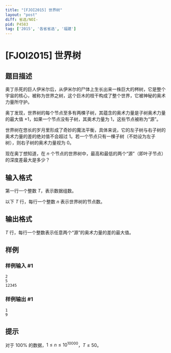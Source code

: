 ```yaml
---
title: "[FJOI2015] 世界树"
layout: "post"
diff: 省选/NOI-
pid: P4583
tag: ['2015', '各省省选', '福建']
---
```

# [FJOI2015] 世界树
## 题目描述

奥丁杀死的巨人伊米尔后，从伊米尔的尸体上生长出来一株巨大的梣树，它是整个宇宙的核心，被称为世界之树，这个巨木的枝干构成了整个世界，它被神秘的奥术力量所守护。

奥丁发现，世界树的每个节点至多有两棵子树，其蕴含的奥术力量是子树奥术力量的最大值 $+1$，如果一个节点没有子树，其奥术力量为 $1$，这些节点被称为“源”。

世界树在悠长的岁月里形成了奇妙的魔法平衡，具体来说，它的左子树与右子树的奥术力量的差的绝对值不会超过 $1$。若一个节点只有一棵子树（不妨设为左子树），则右子树的奥术力量视为 $0$。

现在奥丁想知道，在 $n$ 个节点的世界树中，最高和最低的两个“源”（即叶子节点）的深度差最大是多少？
## 输入格式

第一行一个整数 $T$，表示数据组数。

以下 $T$ 行，每行一个整数 $n$ 表示世界树的节点数。
## 输出格式

$T$ 行，每行一个整数表示任意两个“源”的奥术力量的差的最大值。
## 样例

### 样例输入 #1
```
2
5
12345
```
### 样例输出 #1
```
1
9
```
## 提示

对于 $100\%$ 的数据，$1\leq n\leq 10^{10000}$，$T\leq 50$。
